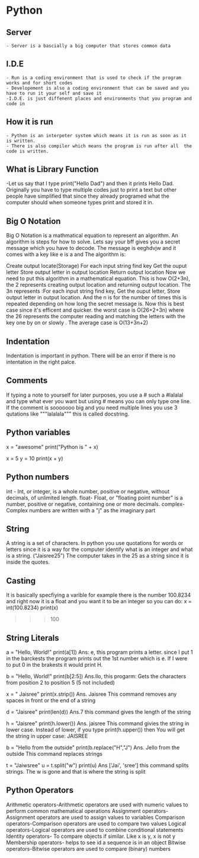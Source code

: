 # Python 
## Server 
    - Server is a bascially a big computer that stores common data 
## I.D.E
    - Run is a coding environment that is used to check if the program works and for short codes 
    - Developement is also a coding environment that can be saved and you have to run it your self and save it
    -I.D.E. is just diffenent places and environments that you program and code in
## How it is run
    - Python is an interpeter system which means it is run as soon as it is written.
    - There is also compiler which means the program is run after all  the code is written.
## What is Library Function
   -Let us say that I type print("Hello Dad") and then it prints Hello Dad. Originally you have to type multiple codes just to print a text but other people have simplified that since they already programed what the computer should when someone types print and stored it in.
## Big O Notation
   Big O Notation is a mathmatical equation to represent an algorithm. An algorithm is steps for how to solve. Lets say your bff gives you a secret message which you have to decode. The message is eeghdvjw and it comes with a key like e is a and 
   The algorithm is:
   
   Create output locate(Storage)
   For each input string find key
         Get the ouput letter
         Store output letter in output location
   Return output location 
Now we need to put this algorithm in a mathematical equation.  This is how O(2+3n), the 2 represents creating output location and returning output location. The 3n represents :For each input string find key, Get the ouput letter, Store output letter in output location. And the n is for the number of times this is repeated depending on how long the secret message is. Now this is best case since it's efficent and quicker. the worst case is O(26+2+3n) where the 26 represents the computer reading and matching the letters with the key one by on or slowly . The average case is O(13+3n+2)
## Indentation
Indentation is important in python. There will be an error if there is no intentation in the right palce.
## Comments
If typing a note to yourself for later purposes, you use a # such a #lalalal and type what ever you want but using # means you can only type one line. If the comment is sooooooo big and you need multiple lines you use 3 qutations like """lalalala""" this is called docstring.
## Python variables
x = "awesome"
print("Python is " + x)

x = 5
y = 10
print(x + y)

## Python numbers
int - Int, or integer, is a whole number, positive or negative, without decimals, of unlimited length.
float- Float, or "floating point number" is a number, positive or negative, containing one or more decimals.
complex- Complex numbers are written with a "j" as the imaginary part
## String
A string is a set of characters. In python you use quotations for words or letters since it is a way for the computer identify what is an integer and what is a string. ("Jaisree25") The computer takes in the 25 as a string since it is inside the quotes.
## Casting
It is basically specfiying a varible for example there is the number 100.8234 and right now it is a float and you want it to be an integer so you can do:
x = int(100.8234)
print(x)
>>> 100 
## String Literals
a = "Hello, World!"
print(a[1])
Ans: e, this program prints a letter. since I put 1 in the barckests the program prints out the 1st number which is e. If I were to put 0 in the brakests it would print H.

b = "Hello, World!"
print(b[2:5])
Ans.llo, this progarm: Gets the characters from position 2 to position 5 (5 not included)

x = "    Jaisree"
print(x.strip())
Ans. Jaisree
This command removes any spaces in front or the end of a string

d = "Jaisree"
print(len(d))
Ans.7
this command gives the length of the string

h = "Jaisree"
print(h.lower())
Ans. jaisree
This command givies the  string in lower case. Instead of lower, if you type print(h.upper()) then You will get the string in upper case: JAISREE

b =  "Hello from the outside"
print(b.replace("H","J")
Ans. Jello from the outside
This command replaces strings

t = "Jaiwsree"
u = t.split("w")
print(u)
Ans ['Jai', 'sree']
this command splits strings. The w is gone and that is where the string is split

## Python Operators
Arithmetic operators-Arithmetic operators are used with numeric values to perform common mathematical operations
Assignment operators-Assignment operators are used to assign values to variables
Comparison operators-Comparison operators are used to compare two values
Logical operators-Logical operators are used to combine conditional statements
Identity operators- To compare objects if similar. Like x is y, x is not y
Membership operators- helps to see id a sequence is in an object
Bitwise operators-Bitwise operators are used to compare (binary) numbers
